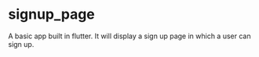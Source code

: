 # signup_page

A basic app built in flutter. It will display a sign up page in which a user can sign up.


